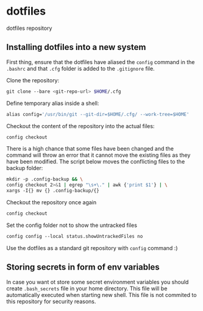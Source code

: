 # dotfiles
dotfiles repository


## Installing dotfiles into a new system

First thing, ensure that the dotfiles have aliased the `config` command in the `.bashrc` and that `.cfg` folder is added to the `.gitignore` file.

Clone the repository:

```bash
git clone --bare <git-repo-url> $HOME/.cfg
```

Define temporary alias inside a shell:
 
```bash
alias config='/usr/bin/git --git-dir=$HOME/.cfg/ --work-tree=$HOME'
```

Checkout the content of the repository into the actual files:

```bash
config checkout
```

There is a high chance that some files have been changed and the command will throw an error that it cannot move the existing files as they have been modified. The script below moves the conflicting files to the backup folder:

```bash
mkdir -p .config-backup && \
config checkout 2>&1 | egrep "\s+\." | awk {'print $1'} | \
xargs -I{} mv {} .config-backup/{}
```

Checkout the repository once again

```bash
config checkout
```

Set the config folder not to show the untracked files

```bash
config config --local status.showUntrackedFiles no
```

Use the dotfiles as a standard git repository with `config` command :)

## Storing secrets in form of env variables
In case you want ot store some secret environment variables you should create `.bash_secrets` file in your home directory. This file will be automatically executed when starting new shell. This file is not commited to this repository for security reasons.
